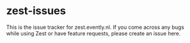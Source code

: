 # zest-issues

This is the issue tracker for zest.evently.nl. If you come across any bugs while using Zest or have feature requests, please create an issue here. 
